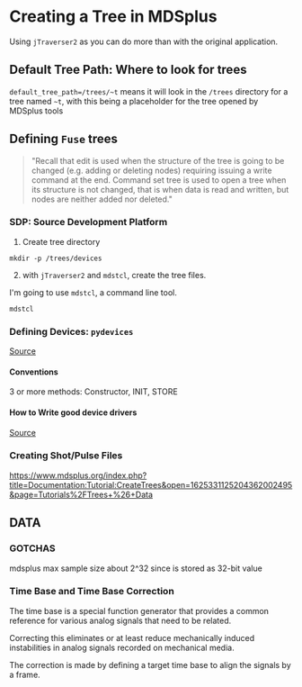 # Creating a Tree in MDSplus

Using `jTraverser2` as you can do more than with the original application.


## Default Tree Path: Where to look for trees

`default_tree_path=/trees/~t` means it will look in the `/trees` directory for a tree
named `~t`, with this being a placeholder for the tree opened by MDSplus tools

## Defining `Fuse` trees

> "Recall that edit is used when the structure of the tree is going to be changed (e.g. adding or deleting nodes) requiring issuing a write command at the end. Command set tree is used to open a tree when its structure is not changed, that is when data is read and written, but nodes are neither added nor deleted."

### SDP: Source Development Platform

1. Create tree directory

`mkdir -p /trees/devices` 

2. with  `jTraverser2` and `mdstcl`, create the tree files. 

I'm going to use `mdstcl`, a command line tool.

`mdstcl`



### Defining Devices: `pydevices`

[Source](https://www.mdsplus.org/index.php?title=Documentation:Tutorial:Devices&open=1625331125204362002495&page=Tutorials%2FMDSplus+Devices)


#### Conventions

3 or more methods: Constructor, INIT, STORE 

#### How to Write good device drivers

[Source](https://www.mdsplus.org/index.php/Pydevice_dev)




### Creating Shot/Pulse Files

https://www.mdsplus.org/index.php?title=Documentation:Tutorial:CreateTrees&open=1625331125204362002495&page=Tutorials%2FTrees+%26+Data


## DATA 

### GOTCHAS

mdsplus max sample size about 2^32 since is stored as 32-bit value

### Time Base and Time Base Correction

The time base is a special function generator that provides a common reference for various analog signals that need to be related.

Correcting this eliminates or at least reduce mechanically induced instabilities in analog signals recorded on mechanical media. 

The correction is made by defining a target time base to align the signals by a frame.

